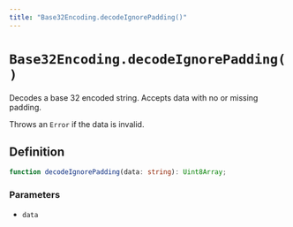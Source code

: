 ```yaml
---
title: "Base32Encoding.decodeIgnorePadding()"
---
```


# `Base32Encoding.decodeIgnorePadding()`

Decodes a base 32 encoded string. Accepts data with no or missing padding.

Throws an `Error` if the data is invalid.

## Definition

```ts
function decodeIgnorePadding(data: string): Uint8Array;
```

### Parameters

- `data`

